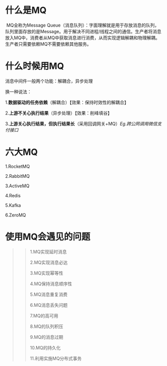 

# 什么是MQ

​       MQ全称为Message Queue（消息队列）：字面理解就是用于存放消息的队列，队列里面存放的是Message。用于解决不同进程/线程之间的通信。生产者将消息放入MQ中，消费者从MQ中获取消息进行消费，从而实现逻辑解耦和物理解耦。生产者只需要依赖MQ不需要依赖其他服务。



# 什么时候用MQ

消息中间件一般两个功能：解耦合，异步处理

换一种说法：

1.**数据驱动的任务依赖**（解耦合）【效果：保持时效性的解耦合】

2.**上游不关心执行结果**（异步处理）【效果：削峰填谷】

3.**上游关心执行结果，但执行结果长**（采用回调网关+MQ）*Eg.跨公网调用微信支付接口*



# 六大MQ

1.RocketMQ

2.RabbitMQ

3.ActiveMQ

4.Redis

5.Kafka

6.ZeroMQ



# 使用MQ会遇见的问题

> > 1.MQ实现延时消息
> >
> > 2.MQ实现消息必达
> >
> > 3.MQ实现幂等性
> >
> > 4.MQ保持消息顺序性
> >
> > 5.MQ消息重复消费
> >
> > 6.MQ消息丢失问题
> >
> > 7.MQ的高可用
> >
> > 8.MQ的队列积压
> >
> > 9.MQ的消息过期
> >
> > 10.MQ的持久化
> >
> > 11.利用实施MQ分布式事务